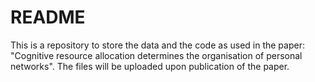 # README

This is a repository to store the data and the code as used in the paper: "Cognitive resource allocation determines the organisation of personal networks". The files will be uploaded upon publication of the paper.
